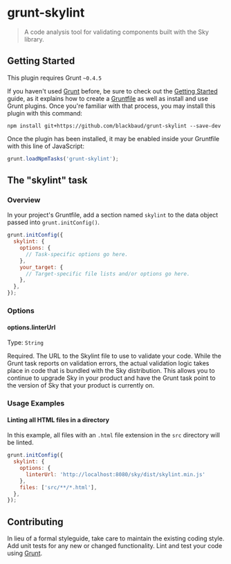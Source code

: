 # grunt-skylint

> A code analysis tool for validating components built with the Sky library.

## Getting Started
This plugin requires Grunt `~0.4.5`

If you haven't used [Grunt](http://gruntjs.com/) before, be sure to check out the [Getting Started](http://gruntjs.com/getting-started) guide, as it explains how to create a [Gruntfile](http://gruntjs.com/sample-gruntfile) as well as install and use Grunt plugins. Once you're familiar with that process, you may install this plugin with this command:

```shell
npm install git+https://github.com/blackbaud/grunt-skylint --save-dev
```

Once the plugin has been installed, it may be enabled inside your Gruntfile with this line of JavaScript:

```js
grunt.loadNpmTasks('grunt-skylint');
```

## The "skylint" task

### Overview
In your project's Gruntfile, add a section named `skylint` to the data object passed into `grunt.initConfig()`.

```js
grunt.initConfig({
  skylint: {
    options: {
      // Task-specific options go here.
    },
    your_target: {
      // Target-specific file lists and/or options go here.
    },
  },
});
```

### Options

#### options.linterUrl
Type: `String`

Required.  The URL to the Skylint file to use to validate your code.  While the Grunt task reports on validation errors, the actual validation
logic takes place in code that is bundled with the Sky distribution.  This allows you to continue to upgrade Sky in your product and have the 
Grunt task point to the version of Sky that your product is currently on.

### Usage Examples

#### Linting all HTML files in a directory
In this example, all files with an `.html` file extension in the `src` directory will be linted.

```js
grunt.initConfig({
  skylint: {
    options: {
      linterUrl: 'http://localhost:8080/sky/dist/skylint.min.js'
    },
    files: ['src/**/*.html'],
  },
});
```

## Contributing
In lieu of a formal styleguide, take care to maintain the existing coding style. Add unit tests for any new or changed functionality. Lint and test your code using [Grunt](http://gruntjs.com/).
